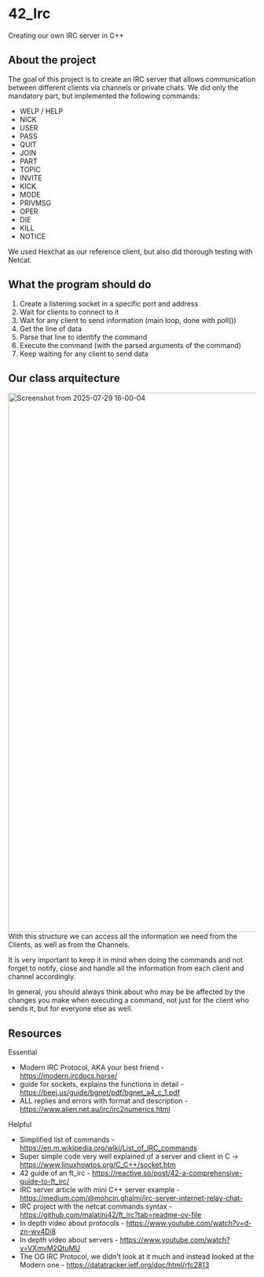 # 42_Irc
Creating our own IRC server in C++

About the project
 -----------------------------
 The goal of this project is to create an IRC server that allows communication between different clients via channels or private chats.
 We did only the mandatory part, but implemented the following commands:

- WELP / HELP
- NICK
- USER
- PASS
- QUIT
- JOIN
- PART
- TOPIC
- INVITE
- KICK
- MODE
- PRIVMSG
- OPER
- DIE
- KILL
- NOTICE
 
We used Hexchat as our reference client, but also did thorough testing with Netcat.

What the program should do
 -----------------------------
1. Create a listening socket in a specific port and address
2. Wait for clients to connect to it
3. Wait for any client to send information (main loop, done with poll())
4. Get the line of data
5. Parse that line to identify the command
6. Execute the command (with the parsed arguments of the command)
7. Keep waiting for any client to send data

Our class arquitecture
 -----------------------------
<img width="2097" height="1098" alt="Screenshot from 2025-07-29 16-00-04" src="https://github.com/user-attachments/assets/2bd60248-36f9-4c6f-81a2-6bdca6d93518" />
With this structure we can access all the information we need from the Clients, as well as from the Channels.

It is very important to keep it in mind when doing the commands and not forget to notify, close and handle all the information from each client and channel accordingly. 

In general, you should always think about who may be be affected by the changes you make when executing a command, not just for the client who sends it, but for everyone else as well.



 


Resources
 -----------------------------
Essential
- Modern IRC Protocol, AKA your best friend - https://modern.ircdocs.horse/
- guide for sockets, explains the functions in detail - https://beej.us/guide/bgnet/pdf/bgnet_a4_c_1.pdf
- ALL replies and errors with format and description - https://www.alien.net.au/irc/irc2numerics.html

Helpful
- Simplified list of commands - https://en.m.wikipedia.org/wiki/List_of_IRC_commands
- Super simple code very well explained  of a server and client in C -> https://www.linuxhowtos.org/C_C++/socket.htm
- 42 guide of an ft_irc - https://reactive.so/post/42-a-comprehensive-guide-to-ft_irc/
- IRC server article with mini C++ server example - https://medium.com/@mohcin.ghalmi/irc-server-internet-relay-chat-
- IRC project with the netcat commands syntax - https://github.com/malatini42/ft_irc?tab=readme-ov-file
- In depth video about protocols - https://www.youtube.com/watch?v=d-zn-wv4Di8
- In depth video about servers - https://www.youtube.com/watch?v=VXmvM2QtuMU
- The OG IRC Protocol, we didn't look at it much and instead looked at the Modern one - https://datatracker.ietf.org/doc/html/rfc2813

